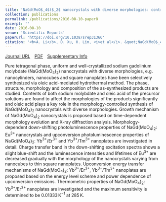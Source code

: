 ```yaml
---
title: 'NaGd(MoO$_4$)$_2$ nanocrystals with diverse morphologies: controlled synthesis, growth mechanism, photoluminescence and thermometric properties'
collection: publications
permalink: /publications/2016-08-10-paper8
excerpt: ''
date: 2016-08-10
venue: 'Scientific Reports'
paperurl: 'https://doi.org/10.1038/srep31366'
citation: '<b>A. Li</b>, D. Xu, H. Lin, <i>et al</i>. &quot;NaGd(MoO$_4$)$_2$ nanocrystals with diverse morphologies: controlled synthesis, growth mechanism, photoluminescence and thermometric properties&quot;, <i>Scientific Reports</i>, 2016, 6: 31366.'
---
```

[Journal URL](https://www.nature.com/articles/srep31366)&emsp;[PDF](files/paper8.pdf)&emsp;[Supplementary Info](files/paper8-si.pdf)

Pure tetragonal phase, uniform and well-crystallized sodium gadolinium molybdate (NaGd(MoO$_4$)$_2$) nanocrystals with diverse morphologies, e.g. nanocylinders, nanocubes and square nanoplates have been selectively synthesized via oleic acid-mediated hydrothermal method. The phase, structure, morphology and composition of the as-synthesized products are studied. Contents of both sodium molybdate and oleic acid of the precursor solutions are found to affect the morphologies of the products significantly and oleic acid plays a key role in the morphology-controlled synthesis of NaGd(MoO$_4$)$_2$ nanocrystals with diverse morphologies. Growth mechanism of NaGd(MoO$_4$)$_2$ nanocrystals is proposed based on time-dependent morphology evolution and X-ray diffraction analysis. Morphology-dependent down-shifting photoluminescence properties of NaGd(MoO$_4$)$_2$: Eu$^{3+}$ nanocrystals and upconversion photoluminescence properties of NaGd(MoO$_4$)$_2$: Yb$^{3+}$/Er$^{3+}$ and Yb$^{3+}$/Tm$^{3+}$ nanoplates are investigated in detail. Charge transfer band in the down-shifting excitation spectra shows a slight blue-shift and the luminescence intensities and lifetimes of Eu$^{3+}$ are decreased gradually with the morphology of the nanocrystals varying from nanocubes to thin square nanoplates. Upconversion energy transfer mechanisms of NaGd(MoO$_4$)$_2$: Yb$^{3+}$/Er$^{3+}$, Yb$^{3+}$/Tm$^{3+}$ nanoplates are proposed based on the energy level scheme and power dependence of upconversion emissions. Thermometric properties of NaGd(MoO$_4$)$_2$: Yb$^{3+}$/Er$^{3+}$ nanoplates are investigated and the maximum sensitivity is determined to be 0.01333 K$^{−1}$ at 285 K.